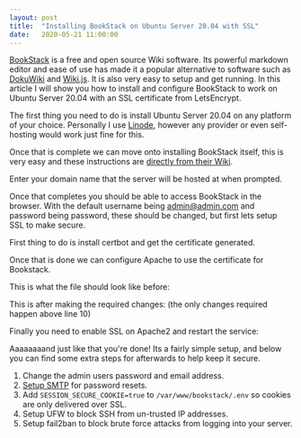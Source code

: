 ```yaml
---
layout: post
title:  "Installing BookStack on Ubuntu Server 20.04 with SSL"
date:   2020-05-21 11:00:00
---
```


[BookStack](https://www.bookstackapp.com/) is a free and open source Wiki software. Its powerful markdown editor and ease of use has made it a popular alternative to software such as [DokuWiki](https://www.dokuwiki.org/DokuWiki) and [Wiki.js](https://wiki.js.org/). It is also very easy to setup and get running. In this article I will show you how to install and configure BookStack to work on Ubuntu Server 20.04 with an SSL certificate from LetsEncrypt.

The first thing you need to do is install Ubuntu Server 20.04 on any platform of your choice. Personally I use [Linode](https://www.linode.com/), however any provider or even self-hosting would work just fine for this.

Once that is complete we can move onto installing BookStack itself, this is very easy and these instructions are [directly from their Wiki](https://www.bookstackapp.com/docs/admin/installation/#ubuntu-2004).

<script src="https://gist.github.com/CorruptComputer/83206999a8d98bac6bcdcb0fef8f9632.js"></script>

Enter your domain name that the server will be hosted at when prompted.

Once that completes you should be able to access BookStack in the browser. With the default username being admin@admin.com and password being password, these should be changed, but first lets setup SSL to make secure.

First thing to do is install certbot and get the certificate generated.

<script src="https://gist.github.com/CorruptComputer/33b7441b6d020c074c3954979bd98886.js"></script>

Once that is done we can configure Apache to use the certificate for Bookstack.

This is what the file should look like before: <script src="https://gist.github.com/CorruptComputer/31290e6174dd5d0f497b37f802c46987.js"></script>

This is after making the required changes: (the only changes required happen above line 10) <script src="https://gist.github.com/CorruptComputer/10724d22cc8b9b8be2ee4830a38016b1.js"></script>

Finally you need to enable SSL on Apache2 and restart the service: <script src="https://gist.github.com/CorruptComputer/36ece391cb4ab83767971bae4b1059ee.js"></script>

Aaaaaaaand just like that you're done! Its a fairly simple setup, and below you can find some extra steps for afterwards to help keep it secure.

1. Change the admin users password and email address.
2. [Setup SMTP](https://www.bookstackapp.com/docs/admin/email-config/) for password resets.
3. Add `SESSION_SECURE_COOKIE=true` to `/var/www/bookstack/.env` so cookies are only delivered over SSL.
4. Setup UFW to block SSH from un-trusted IP addresses.
5. Setup fail2ban to block brute force attacks from logging into your server.
